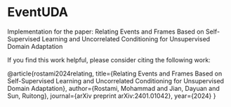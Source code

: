 # EventUDA

Implementation for the paper: Relating Events and Frames Based on Self-Supervised Learning and Uncorrelated Conditioning for Unsupervised Domain Adaptation

If you find this work helpful, please consider citing the following work:


@article{rostami2024relating,
  title={Relating Events and Frames Based on Self-Supervised Learning and Uncorrelated Conditioning for Unsupervised Domain Adaptation},
  author={Rostami, Mohammad and Jian, Dayuan and Sun, Ruitong},
  journal={arXiv preprint arXiv:2401.01042},
  year={2024}
}
